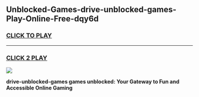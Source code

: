 
## Unblocked-Games-drive-unblocked-games-Play-Online-Free-dqy6d
<h3>
<a href="https://premium76.site?title=drive-unblocked-games&ref=26A">CLICK TO PLAY</a></h3>
<hr>

<h3>
<a href="https://premium76.site?title=drive-unblocked-games&ref=26A">CLICK 2 PLAY</a>
  
</h3>

<a href="https://premium76.site?title=drive-unblocked-games&ref=26A"><img src="https://clearcache.store/games.png"></a>


**drive-unblocked-games games unblocked: Your Gateway to Fun and Accessible Online Gaming**

